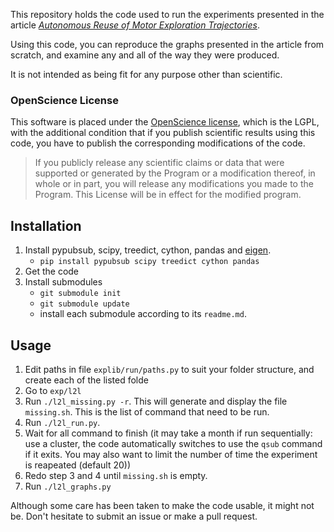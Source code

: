 This repository holds the code used to run the experiments presented in the article *[Autonomous Reuse of Motor Exploration Trajectories](http://fabien.benureau.com)*.

Using this code, you can reproduce the graphs presented in the article from scratch, and examine any and all of the way they were produced.

It is not intended as being fit for any purpose other than scientific.  

### OpenScience License

This software is placed under the [OpenScience license](http://fabien.benureau.com/openscience.html), which is the LGPL, with the additional condition that if you publish scientific results using this code, you have to publish the corresponding modifications of the code.

> If you publicly release any scientific claims or data that were supported or generated by the Program or a modification thereof, in whole or in part, you will release any modifications you made to the Program. This License will be in effect for the modified program. 

## Installation

1. Install pypubsub, scipy, treedict, cython, pandas and [eigen](http://eigen.tuxfamily.org/index.php?title=Main_Page).
    * `pip install pypubsub scipy treedict cython pandas`
1. Get the code
1. Install submodules 
	* `git submodule init`
    * `git submodule update`
	* install each submodule according to its `readme.md`. 

## Usage

1. Edit paths in file `explib/run/paths.py` to suit your folder structure, and create each of the listed folde
1. Go to `exp/l2l`
1. Run `./l2l_missing.py -r`. This will generate and display the file `missing.sh`. This is the list of command that need to be run. 
1. Run `./l2l_run.py`.
1. Wait for all command to finish (it may take a month if run sequentially: use a cluster, the code automatically switches to use the `qsub` command if it exits. You may also want to limit the number of time the experiment is reapeated (default 20))
1. Redo step 3 and 4 until `missing.sh` is empty.
1. Run `./l2l_graphs.py` 

Although some care has been taken to make the code usable, it might not be. Don't hesitate to submit an issue or make a pull request.
